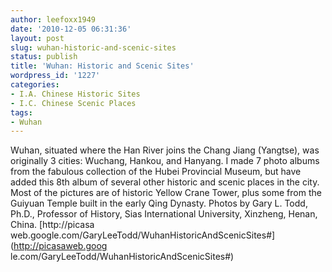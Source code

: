 ```yaml
---
author: leefoxx1949
date: '2010-12-05 06:31:36'
layout: post
slug: wuhan-historic-and-scenic-sites
status: publish
title: 'Wuhan: Historic and Scenic Sites'
wordpress_id: '1227'
categories:
- I.A. Chinese Historic Sites
- I.C. Chinese Scenic Places
tags:
- Wuhan
---
```


Wuhan, situated where the Han River joins the Chang Jiang (Yangtse), was
originally 3 cities: Wuchang, Hankou, and Hanyang. I made 7 photo albums from
the fabulous collection of the Hubei Provincial Museum, but have added this
8th album of several other historic and scenic places in the city. Most of the
pictures are of historic Yellow Crane Tower, plus some from the Guiyuan Temple
built in the early Qing Dynasty. Photos by Gary L. Todd, Ph.D., Professor of
History, Sias International University, Xinzheng, Henan, China. [http://picasa
web.google.com/GaryLeeTodd/WuhanHistoricAndScenicSites#](http://picasaweb.goog
le.com/GaryLeeTodd/WuhanHistoricAndScenicSites#)

